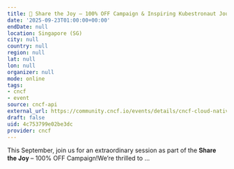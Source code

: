 ```yaml
---
title: 🎉 Share the Joy – 100% OFF Campaign & Inspiring Kubestronaut Journey with Sammy
date: '2025-09-23T01:00:00+00:00'
endDate: null
location: Singapore (SG)
city: null
country: null
region: null
lat: null
lon: null
organizer: null
mode: online
tags:
- cncf
- event
source: cncf-api
external_url: https://community.cncf.io/events/details/cncf-cloud-native-singapore-presents-share-the-joy-100-off-campaign-amp-inspiring-kubestronaut-journey-with-sammy/
draft: false
uid: 4c753799e02be3dc
provider: cncf
---
```

This September, join us for an extraordinary session as part of the 𝐒𝐡𝐚𝐫𝐞 𝐭𝐡𝐞 𝐉𝐨𝐲 – 100% OFF Campaign!We’re thrilled to ...
